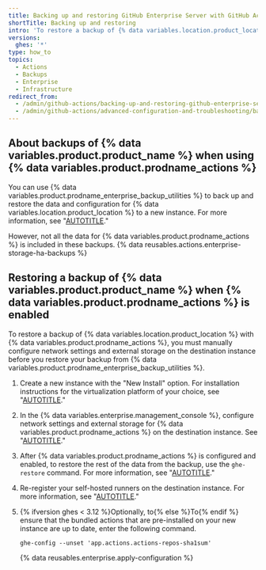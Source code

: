 ```yaml
---
title: Backing up and restoring GitHub Enterprise Server with GitHub Actions enabled
shortTitle: Backing up and restoring
intro: 'To restore a backup of {% data variables.location.product_location %} when {% data variables.product.prodname_actions %} is enabled, you must configure {% data variables.product.prodname_actions %} before restoring the backup with {% data variables.product.prodname_enterprise_backup_utilities %}.'
versions:
  ghes: '*'
type: how_to
topics:
  - Actions
  - Backups
  - Enterprise
  - Infrastructure
redirect_from:
  - /admin/github-actions/backing-up-and-restoring-github-enterprise-server-with-github-actions-enabled
  - /admin/github-actions/advanced-configuration-and-troubleshooting/backing-up-and-restoring-github-enterprise-server-with-github-actions-enabled
---
```


## About backups of {% data variables.product.product_name %} when using {% data variables.product.prodname_actions %}

You can use {% data variables.product.prodname_enterprise_backup_utilities %} to back up and restore the data and configuration for {% data variables.location.product_location %} to a new instance. For more information, see "[AUTOTITLE](/admin/configuration/configuring-your-enterprise/configuring-backups-on-your-appliance)."

However, not all the data for {% data variables.product.prodname_actions %} is included in these backups. {% data reusables.actions.enterprise-storage-ha-backups %}

## Restoring a backup of {% data variables.product.product_name %} when {% data variables.product.prodname_actions %} is enabled

To restore a backup of {% data variables.location.product_location %} with {% data variables.product.prodname_actions %}, you must manually configure network settings and external storage on the destination instance before you restore your backup from {% data variables.product.prodname_enterprise_backup_utilities %}.

1. Create a new instance with the "New Install" option. For installation instructions for the virtualization platform of your choice, see "[AUTOTITLE](/admin/installing-your-enterprise-server/setting-up-a-github-enterprise-server-instance)."
1. In the {% data variables.enterprise.management_console %}, configure network settings and external storage for {% data variables.product.prodname_actions %} on the destination instance. See "[AUTOTITLE](/admin/configuring-settings)."
1. After {% data variables.product.prodname_actions %} is configured and enabled, to restore the rest of the data from the backup, use the `ghe-restore` command. For more information, see "[AUTOTITLE](/admin/configuration/configuring-your-enterprise/configuring-backups-on-your-appliance#restoring-a-backup)."
1. Re-register your self-hosted runners on the destination instance. For more information, see "[AUTOTITLE](/actions/hosting-your-own-runners/managing-self-hosted-runners/adding-self-hosted-runners)."
1. {% ifversion ghes < 3.12 %}Optionally, to{% else %}To{% endif %} ensure that the bundled actions that are pre-installed on your new instance are up to date, enter the following command.

   ```shell copy
   ghe-config --unset 'app.actions.actions-repos-sha1sum'
   ```

   {% data reusables.enterprise.apply-configuration %}
